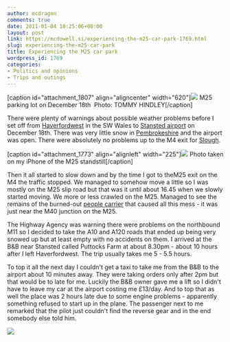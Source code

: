 ```yaml
---
author: mcdragon
comments: true
date: 2011-01-04 18:25:06+00:00
layout: post
link: https://mcdowell.si/experiencing-the-m25-car-park-1769.html
slug: experiencing-the-m25-car-park
title: Experiencing the M25 car park
wordpress_id: 1769
categories:
- Politics and opinions
- Trips and outings
---
```


[caption id="attachment_1807" align="aligncenter" width="620"][![](https://mcdowell.si/wp-content/uploads/2011/01/m25_gridlock_dec_18-1.jpg)](https://mcdowell.si/wp-content/uploads/2011/01/m25_gridlock_dec_18.jpg) M25 parking lot on December 18th  Photo: TOMMY HINDLEY[/caption]

There were plenty of warnings about possible weather problems before I set off from [Haverfordwest](http://en.wikipedia.org/wiki/Haverfordwest) in the SW Wales to [Stansted airport](http://en.wikipedia.org/wiki/London_Stansted_Airport) on December 18th. There was very little snow in [Pembrokeshire](http://en.wikipedia.org/wiki/Pembrokeshire) and the airport was open. There were absolutely no problems up to the M4 exit for [Slough](http://en.wikipedia.org/wiki/Slough).

[caption id="attachment_1773" align="alignleft" width="225"][![](https://mcdowell.si/wp-content/uploads/2010/12/20101226-000346-1-225x300.jpg)](https://mcdowell.si/wp-content/uploads/2010/12/20101226-000346.jpg) Photo taken on my iPhone of the M25 standstill[/caption]

Then it all started to slow down and by the time I got to theM25 exit on the M4 the traffic stopped. We managed to somehow move a little so I was mostly on the M25 slip road but that was it until about 16.45 when we slowly started moving. We more or less crawled on the M25. Managed to see the remains of the burned-out [people carrier](http://en.wikipedia.org/wiki/Minivan) that caused all this mess - it was just near the M40 junction on the M25.



The Highway Agency was warning there were problems on the northbound M11 so I decided to take the A10 and A120 roads that ended up being very snowed up but at least empty with no accidents on them. I arrived at the B&B near Stansted called Puttocks Farm at about 8.30pm - about 10 hours after I left Haverfordwest. The trip usually takes me 5 - 5.5 hours.



To top it all the next day I couldn't get a taxi to take me from the B&B to the airport about 10 minutes away. They were taking orders only after 2pm but that would be to late for me. Luckily the B&B owner gave me a lift so I didn't have to leave my car at the airport costing me £13/day. And to top that as well the place was 2 hours late due to some engine problems - apparently something refused to start up in the plane. The passenger next to me remarked that the pilot just couldn't find the reverse gear and in the end somebody else told him.


![](http://img.zemanta.com/pixy.gif?x-id=ec5a1c14-513a-4d4c-adf9-23c1c9e9a6f0)
